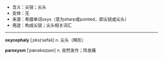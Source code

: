 - <span class="definition">含义：尖锐；尖头</span>
- <span class="definition">变体：无</span>
- <span class="definition">来源：希腊单词oxys（意为sharp或pointed，即尖锐或尖头）</span>
- <span class="definition">用途：构成尖锐；尖头相关词汇</span>

---

<span class="vocabulary">**oxycephaly**</span> [ˌɒksɪˈsefəli] n. 尖头（畸形）

<span class="vocabulary">**paroxysm**</span> [ˈpærəksɪzəm] n. 突然发作；阵发痛
